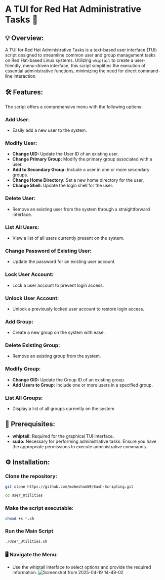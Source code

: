 # A TUI for Red Hat Administrative Tasks 🚀

## 💡 Overview:
A TUI for Red Hat Administrative Tasks is a text-based user interface (TUI) script designed to streamline common user and group management tasks on Red Hat-based Linux systems. Utilizing `whiptail` to create a user-friendly, menu-driven interface, this script simplifies the execution of essential administrative functions, minimizing the need for direct command-line interaction.

## 🛠️ Features:
The script offers a comprehensive menu with the following options:

### **Add User:**
- Easily add a new user to the system.

### **Modify User:**
- **Change UID:** Update the User ID of an existing user.
- **Change Primary Group:** Modify the primary group associated with a user.
- **Add to Secondary Group:** Include a user in one or more secondary groups.
- **Change Home Directory:** Set a new home directory for the user.
- **Change Shell:** Update the login shell for the user.

### **Delete User:**
- Remove an existing user from the system through a straightforward interface.

### **List All Users:**
- View a list of all users currently present on the system.

### **Change Password of Existing User:**
- Update the password for an existing user account.

### **Lock User Account:**
- Lock a user account to prevent login access.

### **Unlock User Account:**
- Unlock a previously locked user account to restore login access.

### **Add Group:**
- Create a new group on the system with ease.

### **Delete Existing Group:**
- Remove an existing group from the system.

### **Modify Group:**
- **Change GID:** Update the Group ID of an existing group.
- **Add Users to Group:** Include one or more users in a specified group.

### **List All Groups:**
- Display a list of all groups currently on the system.

## 📝 Prerequisites:
- **whiptail:** Required for the graphical TUI interface.
- **sudo:** Necessary for performing administrative tasks. Ensure you have the appropriate permissions to execute administrative commands.

## ⚙️ Installation:

### **Clone the repository:**
```bash
git clone https://github.com/mohesham59/Bash-Scripting.git

cd User_Utilities
```
### **Make the script executable:**  
```bash
chmod +x *.sh
```

### **Run the Main Script**  
```bash
./User_Utilities.sh
```

### **🖥️ Navigate the Menu:**
- Use the whiptail interface to select options and provide the required information.
![Screenshot from 2025-04-19 14-48-02](https://github.com/user-attachments/assets/31aef1c8-8f6e-4aa7-84be-8b7869e88365)

